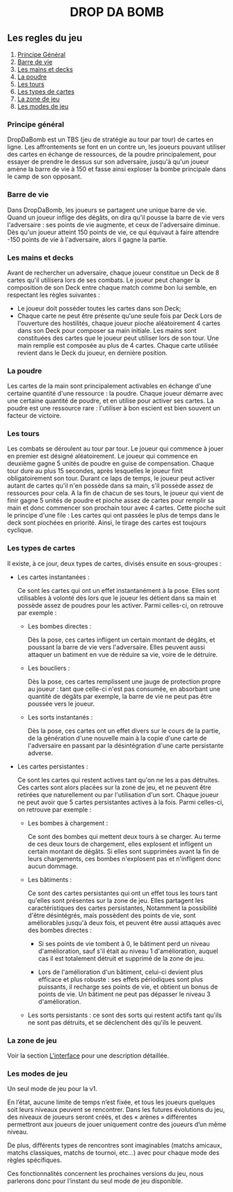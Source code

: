 <h1 align="center"> DROP DA BOMB </h1>

## Les regles du jeu

1. [Principe Général](#principe-général)
2. [Barre de vie](#barre-de-vie)
3. [Les mains et decks](#les-mains-et-decks)
4. [La poudre](#la-poudre)
5. [Les tours](#les-tours)
6. [Les types de cartes](#les-types-de-cartes)
7. [La zone de jeu](#la-zone-de-jeu)
8. [Les modes de jeu](#les-modes-de-jeu)


### Principe général
DropDaBomb est un TBS (jeu de stratégie au tour par tour) de cartes en ligne. Les affrontements se font en un contre un, les joueurs pouvant utiliser des cartes en échange de ressources, de la poudre principalement, pour essayer de prendre le dessus sur son adversaire, jusqu'à qu'un joueur amène la barre de vie à 150 et fasse ainsi exploser la bombe principale dans le camp de son opposant.



### Barre de vie
Dans DropDaBomb, les joueurs se partagent une unique barre de vie. Quand un joueur inflige des dégâts, on dira qu'il pousse la barre de vie vers l'adversaire : ses points de vie augmente, et ceux de l'adversaire diminue.
Dès qu'un joueur atteint 150 points de vie, ce qui équivaut à faire attendre -150 points de vie à l'adversaire, alors il gagne la partie.

### Les mains et decks
Avant de rechercher un adversaire, chaque joueur constitue un Deck de 8 cartes qu'il utilisera lors de ses combats. Le joueur peut changer la composition de son Deck entre chaque match comme bon lui semble, en respectant les règles suivantes :
  * Le joueur doit posséder toutes les cartes dans son Deck;
  * Chaque carte ne peut être présente qu'une seule fois par Deck
Lors de l'ouverture des hostilités, chaque joueur pioche aléatoirement 4 cartes dans son Deck pour composer sa main initiale.
Les mains sont constituées des cartes que le joueur peut utiliser lors de son tour. Une main remplie est composée au plus de 4 cartes.
Chaque carte utilisée revient dans le Deck du joueur, en dernière position.

### La poudre
Les cartes de la main sont principalement activables en échange d'une certaine quantité d'une ressource : la poudre. Chaque joueur démarre avec une certaine quantité de poudre, et en utilise pour activer ses cartes.
La poudre est une ressource rare : l'utiliser à bon escient est bien souvent un facteur de victoire.

### Les tours
Les combats se déroulent au tour par tour. Le joueur qui commence à jouer en premier est désigné aléatoirement. Le joueur qui commence en deuxième gagne 5 unités de poudre en guise de compensation.
Chaque tour dure au plus 15 secondes, après lesquelles le joueur finit obligatoirement son tour. Durant ce laps de temps, le joueur peut activer autant de cartes qu'il n'en possède dans sa main, s'il possède assez de ressources pour cela.
A la fin de chacun de ses tours, le joueur qui vient de finir gagne 5 unités de poudre et pioche assez de cartes pour remplir sa main et donc commencer son prochain tour avec 4 cartes. Cette pioche suit le principe d'une file :
Les cartes qui ont passées le plus de temps dans le deck sont piochées en priorité. Ainsi, le tirage des cartes est toujours cyclique.

### Les types de cartes
Il existe, à ce jour, deux types de cartes, divisés ensuite en sous-groupes :
  * Les cartes instantanées :

      Ce sont les cartes qui ont un effet instantanément à la pose. Elles sont utilisables à volonté dès lors que le joueur les détient dans sa main et possède assez de poudres pour les activer.
      Parmi celles-ci, on retrouve par exemple :

    + Les bombes directes : 

        Dès la pose, ces cartes infligent un certain montant de dégâts, et poussant la barre de vie vers l'adversaire. Elles peuvent aussi attaquer un batiment en vue de réduire sa vie, voire de le détruire. 
         
    + Les boucliers : 

        Dès la pose, ces cartes remplissent une jauge de protection propre au joueur : tant que celle-ci n'est pas consumée, en absorbant une quantité de dégâts par exemple, la barre de vie ne peut pas être poussée vers le joueur.

    + Les sorts instantanés :
    
        Dès la pose, ces cartes ont un effet divers sur le cours de la partie, de la génération d'une nouvelle main à la copie d'une carte de l'adversaire en passant par la désintégration d'une carte persistante adverse.

 * Les cartes persistantes :

      Ce sont les cartes qui restent actives tant qu'on ne les a pas détruites. Ces cartes sont alors placées sur la zone de jeu, et ne peuvent être retirées que naturellement ou par l'utilisation d'un sort. Chaque joueur ne peut avoir que 5 cartes persistantes actives à la fois.
      Parmi celles-ci, on retrouve par exemple :

    + Les bombes à chargement : 
        
        Ce sont des bombes qui mettent deux tours à se charger. Au terme de ces deux tours de chargement, elles explosent et infligent un certain montant de dégâts. Si elles sont supprimées avant la fin de leurs chargements, ces bombes n'explosent pas et n'infligent donc aucun dommage.

    + Les bâtiments : 

        Ce sont des cartes persistantes qui ont un effet tous les tours tant qu'elles sont présentes sur la zone de jeu. Elles partagent les caractéristiques des cartes persistantes,
        Notamment la possibilité d'être désintégrés, mais possèdent des points de vie, sont améliorables jusqu'à deux fois, et peuvent être aussi attaqués avec des bombes directes :

        * Si ses points de vie tombent à 0, le bâtiment perd un niveau d'amélioration, sauf s'il était au niveau 1 d'amélioration, auquel cas il est totalement détruit et supprimé de la zone de jeu.

        * Lors de l'amélioration d'un bâtiment, celui-ci devient plus efficace et plus robuste : ses effets périodiques sont plus puissants, il recharge ses points de vie, et obtient un bonus de points de vie. Un bâtiment ne peut pas dépasser le niveau 3 d'amélioration.

    + Les sorts persistants : ce sont des sorts qui restent actifs tant qu'ils ne sont pas détruits, et se déclenchent dès qu'ils le peuvent.


### La zone de jeu

Voir la section [L'interface](Interface.md) pour une description détaillée.

### Les modes de jeu


Un seul mode de jeu pour la v1.

En l’état, aucune limite de temps n’est fixée, et tous les joueurs quelques soit leurs niveaux peuvent se rencontrer. Dans les futures évolutions du jeu, des niveaux de joueurs seront créés, et des « arènes » différentes permettront aux joueurs de jouer uniquement contre des joueurs d’un même niveau.

De plus, différents types de rencontres sont imaginables (matchs amicaux, matchs classiques, matchs de tournoi, etc…) avec pour chaque mode des règles spécifiques.

Ces fonctionnalités concernent les prochaines versions du jeu, nous parlerons donc pour l’instant du seul mode de jeu disponible.